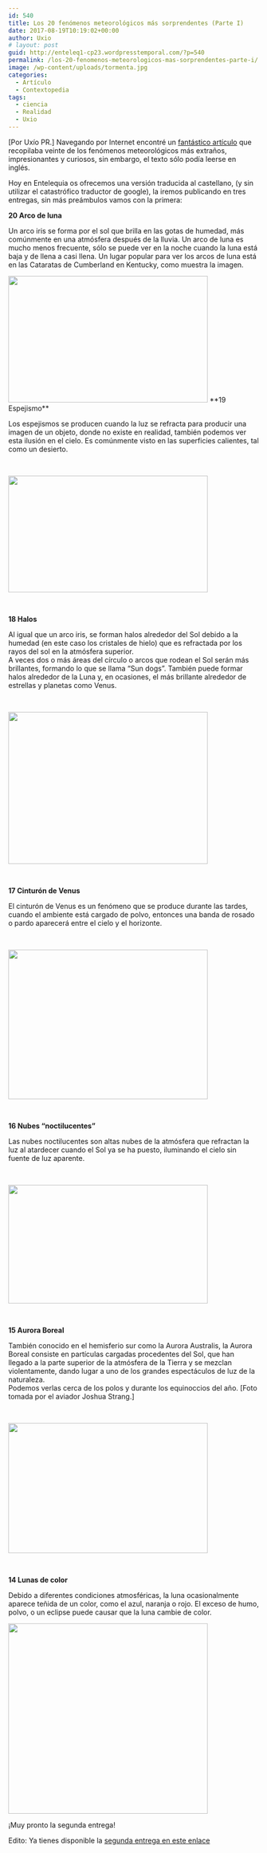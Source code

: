 ```yaml
---
id: 540
title: Los 20 fenómenos meteorológicos más sorprendentes (Parte I)
date: 2017-08-19T10:19:02+00:00
author: Uxio
# layout: post
guid: http://enteleq1-cp23.wordpresstemporal.com/?p=540
permalink: /los-20-fenomenos-meteorologicos-mas-sorprendentes-parte-i/
image: /wp-content/uploads/tormenta.jpg
categories:
  - Artículo
  - Contextopedia
tags:
  - ciencia
  - Realidad
  - Uxio
---
```

[Por Uxío PR.] Navegando por Internet encontré un [fantástico artículo](http://listverse.com/2008/04/19/20-amazing-and-unusual-weather-phenomena/) que recopilaba veinte de los fenómenos meteorológicos más extraños, impresionantes y curiosos, sin embargo, el texto sólo podía leerse en inglés.

Hoy en Entelequia os ofrecemos una versión traducida al castellano, (y sin utilizar el catastrófico traductor de google), la iremos publicando en tres entregas, sin más preámbulos vamos con la primera:

**20 Arco de luna** 

Un arco iris se forma por el sol que brilla en las gotas de humedad, más comúnmente en una atmósfera después de la lluvia. Un arco de luna es mucho menos frecuente, sólo se puede ver en la noche cuando la luna está baja y de llena a casi llena. Un lugar popular para ver los arcos de luna está en las Cataratas de Cumberland en Kentucky, como muestra la imagen.

<img class="aligncenter" src="http://s3.amazonaws.com/listverse/weather/moonbow.jpg" width="400" height="254" />  
**19 Espejismo** 

Los espejismos se producen cuando la luz se refracta para producir una imagen de un objeto, donde no existe en realidad, también podemos ver esta ilusión en el cielo. Es comúnmente visto en las superficies calientes, tal como un desierto.

&nbsp;

<img class="aligncenter" src="http://s3.amazonaws.com/listverse/weather/mirage.jpg" width="400" height="234" /> 

&nbsp;

**18 Halos** 

Al igual que un arco iris, se forman halos alrededor del Sol debido a la humedad (en este caso los cristales de hielo) que es refractada por los rayos del sol en la atmósfera superior.  
A veces dos o más áreas del círculo o arcos que rodean el Sol serán más brillantes, formando lo que se llama “Sun dogs”. También puede formar halos alrededor de la Luna y, en ocasiones, el más brillante alrededor de estrellas y planetas como Venus.

&nbsp;

<img class="aligncenter" src="http://s3.amazonaws.com/listverse/weather/haloes.jpg" width="400" height="305" /> 

&nbsp;

**17 Cinturón de Venus** 

El cinturón de Venus es un fenómeno que se produce durante las tardes, cuando el ambiente está cargado de polvo, entonces una banda de rosado o pardo aparecerá entre el cielo y el horizonte.

&nbsp;

<img class="aligncenter" src="http://s3.amazonaws.com/listverse/weather/beltofvenus.jpg" width="400" height="300" /> 

&nbsp;

**16 Nubes “noctilucentes”** 

Las nubes noctilucentes son altas nubes de la atmósfera que refractan la luz al atardecer cuando el Sol ya se ha puesto, iluminando el cielo sin fuente de luz aparente.

&nbsp;

<img class="aligncenter" src="http://s3.amazonaws.com/listverse/weather/NoctilucentWide_lg.jpg" width="400" height="238" /> 

&nbsp;

**15 Aurora Boreal** 

También conocido en el hemisferio sur como la Aurora Australis, la Aurora Boreal consiste en partículas cargadas procedentes del Sol, que han llegado a la parte superior de la atmósfera de la Tierra y se mezclan violentamente, dando lugar a uno de los grandes espectáculos de luz de la naturaleza.  
Podemos verlas cerca de los polos y durante los equinoccios del año. [Foto tomada por el aviador Joshua Strang.]

&nbsp;

<img class="aligncenter" src="http://s3.amazonaws.com/listverse/weather/AuroraBorealis.jpg" width="400" height="261" /> 

&nbsp;

**14 Lunas de color** 

Debido a diferentes condiciones atmosféricas, la luna ocasionalmente aparece teñida de un color, como el azul, naranja o rojo. El exceso de humo, polvo, o un eclipse puede causar que la luna cambie de color.

<img class="aligncenter" src="http://s3.amazonaws.com/listverse/weather/coloredmoon.jpg" width="400" height="382" /> 

¡Muy pronto la segunda entrega!

Edito: Ya tienes disponible la [segunda entrega en este enlace](http://entelequia.info/los-20-fenomenos-meteorologicos-mas-sorprendentes-parte-ii/)